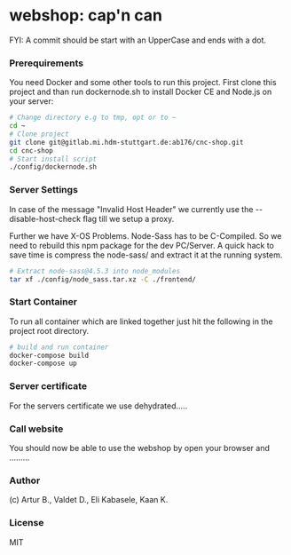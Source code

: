 <!--- Copyright (C) 2017  Artur B. -->
# **webshop: cap'n can** #

<!--- TODO: Desciribe Webshop-->
FYI: A commit should be start with an UpperCase and ends with a dot.

### Prerequirements ###
You need Docker and some other tools to run this project. First clone this
project and than run dockernode.sh to install Docker CE and Node.js on your
server:

```bash
# Change directory e.g to tmp, opt or to ~
cd ~
# Clone project
git clone git@gitlab.mi.hdm-stuttgart.de:ab176/cnc-shop.git
cd cnc-shop
# Start install script
./config/dockernode.sh
```

### Server Settings ###
In case of the message "Invalid Host Header" we currently use the
--disable-host-check flag till we setup a proxy.

Further we have X-OS Problems. Node-Sass has to be C-Compiled. So we 
need to rebuild this npm package for the dev PC/Server. A quick hack
to save time is compress the node-sass/ and extract it at the running system.

```bash
# Extract node-sass@4.5.3 into node_modules
tar xf ./config/node_sass.tar.xz -C ./frontend/
```

### Start Container ###
To run all container which are linked together just hit the following in the
project root directory.

```bash
# build and run container
docker-compose build
docker-compose up
```

### Server certificate ###
For the servers certificate we use dehydrated.....


### Call website ###
You should now be able to use the webshop by open your browser and .........

### Author ###
(c) Artur B., Valdet D., Eli Kabasele, Kaan K.

### License ###
MIT


